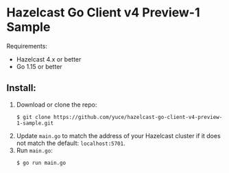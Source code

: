 # Hazelcast Go Client v4 Preview-1 Sample

Requirements:
* Hazelcast 4.x or better
* Go 1.15 or better


## Install:

1. Download or clone the repo:
    ```
    $ git clone https://github.com/yuce/hazelcast-go-client-v4-preview-1-sample.git
    ```
2. Update `main.go` to match the address of your Hazelcast cluster if it does not match the default: `localhost:5701`.
3. Run `main.go`:
    ```
    $ go run main.go
    ```

